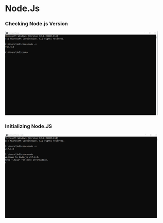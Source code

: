 # Node.Js
### Checking Node.js Version  
![](https://github.com/Reda-Hammada/Node.js/blob/main/nodejs-version.png)

### Initializing Node.JS
![](https://github.com/Reda-Hammada/Node.js/blob/main/initi-Nodejs.png)
